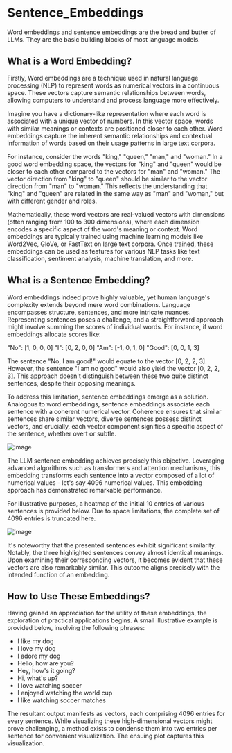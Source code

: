 # Sentence_Embeddings
Word embeddings and sentence embeddings are the bread and butter of LLMs. They are the basic building blocks of most language models.

## What is a Word Embedding?
Firstly, Word embeddings are a technique used in natural language processing (NLP) to represent words as numerical vectors in a continuous space. These vectors capture semantic relationships between words, allowing computers to understand and process language more effectively.

Imagine you have a dictionary-like representation where each word is associated with a unique vector of numbers. In this vector space, words with similar meanings or contexts are positioned closer to each other. Word embeddings capture the inherent semantic relationships and contextual information of words based on their usage patterns in large text corpora.

For instance, consider the words "king," "queen," "man," and "woman." In a good word embedding space, the vectors for "king" and "queen" would be closer to each other compared to the vectors for "man" and "woman." The vector direction from "king" to "queen" should be similar to the vector direction from "man" to "woman." This reflects the understanding that "king" and "queen" are related in the same way as "man" and "woman," but with different gender and roles.

Mathematically, these word vectors are real-valued vectors with dimensions (often ranging from 100 to 300 dimensions), where each dimension encodes a specific aspect of the word's meaning or context. Word embeddings are typically trained using machine learning models like Word2Vec, GloVe, or FastText on large text corpora. Once trained, these embeddings can be used as features for various NLP tasks like text classification, sentiment analysis, machine translation, and more.

## What is a Sentence Embedding?
Word embeddings indeed prove highly valuable, yet human language's complexity extends beyond mere word combinations. Language encompasses structure, sentences, and more intricate nuances. Representing sentences poses a challenge, and a straightforward approach might involve summing the scores of individual words. For instance, if word embeddings allocate scores like:

"No": [1, 0, 0, 0]
"I": [0, 2, 0, 0]
"Am": [-1, 0, 1, 0]
"Good": [0, 0, 1, 3]

The sentence "No, I am good!" would equate to the vector [0, 2, 2, 3]. However, the sentence "I am no good" would also yield the vector [0, 2, 2, 3]. This approach doesn't distinguish between these two quite distinct sentences, despite their opposing meanings.

To address this limitation, sentence embeddings emerge as a solution. Analogous to word embeddings, sentence embeddings associate each sentence with a coherent numerical vector. Coherence ensures that similar sentences share similar vectors, diverse sentences possess distinct vectors, and crucially, each vector component signifies a specific aspect of the sentence, whether overt or subtle.

![image](https://github.com/ArunVigneshFAI/Sentence_Embeddings/assets/141916176/4075a129-b761-4a74-bae6-708d72276b78)

The LLM sentence embedding achieves precisely this objective. Leveraging advanced algorithms such as transformers and attention mechanisms, this embedding transforms each sentence into a vector composed of a lot of numerical values - let's say 4096 numerical values. This embedding approach has demonstrated remarkable performance.

For illustrative purposes, a heatmap of the initial 10 entries of various sentences is provided below. Due to space limitations, the complete set of 4096 entries is truncated here.

![image](https://github.com/ArunVigneshFAI/Sentence_Embeddings/assets/141916176/7bc0dcce-98b1-4110-84e2-1a5f47d34c4e)

It's noteworthy that the presented sentences exhibit significant similarity. Notably, the three highlighted sentences convey almost identical meanings. Upon examining their corresponding vectors, it becomes evident that these vectors are also remarkably similar. This outcome aligns precisely with the intended function of an embedding.

## How to Use These Embeddings?
Having gained an appreciation for the utility of these embeddings, the exploration of practical applications begins. A small illustrative example is provided below, involving the following phrases:

- I like my dog
- I love my dog
- I adore my dog
- Hello, how are you?
- Hey, how's it going?
- Hi, what's up?
- I love watching soccer
- I enjoyed watching the world cup
- I like watching soccer matches

The resultant output manifests as vectors, each comprising 4096 entries for every sentence. While visualizing these high-dimensional vectors might prove challenging, a method exists to condense them into two entries per sentence for convenient visualization. The ensuing plot captures this visualization.
